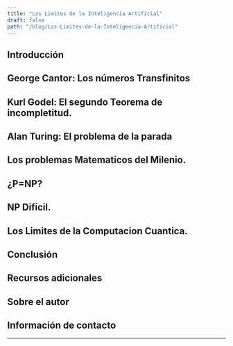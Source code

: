 ```yaml
---
title: "Los Limites de la Inteligencia Artificial"
draft: false
path: "/blog/Los-Limites-de-la-Inteligencia-Artificial"
---
```





## Introducción



## George Cantor: Los números Transfinitos


## Kurl Godel: El segundo Teorema de incompletitud.


## Alan Turing: El problema de la parada 


## Los problemas Matematicos del Milenio.


## ¿P=NP?


## NP Dificil.


## Los Limites de la Computacion Cuantica.


## Conclusión


## Recursos adicionales

## Sobre el autor


## Información de contacto


---






